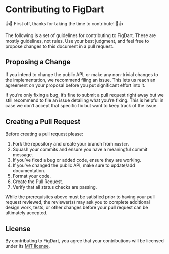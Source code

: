 # Contributing to FigDart

👍🎉 First off, thanks for taking the time to contribute! 🎉👍

The following is a set of guidelines for contributing to FigDart.
These are mostly guidelines, not rules. Use your best judgment,
and feel free to propose changes to this document in a pull request.

## Proposing a Change

If you intend to change the public API, or make any non-trivial changes
to the implementation, we recommend filing an issue.
This lets us reach an agreement on your proposal before you put significant
effort into it.

If you’re only fixing a bug, it’s fine to submit a pull request right away
but we still recommend to file an issue detailing what you’re fixing.
This is helpful in case we don’t accept that specific fix but want to keep
track of the issue.

## Creating a Pull Request

Before creating a pull request please:

1. Fork the repository and create your branch from `master`.
1. Squash your commits and ensure you have a meaningful commit message.
1. If you’ve fixed a bug or added code, ensure they are working.
1. If you've changed the public API, make sure to update/add documentation.
1. Format your code.
1. Create the Pull Request.
1. Verify that all status checks are passing.

While the prerequisites above must be satisfied prior to having your
pull request reviewed, the reviewer(s) may ask you to complete additional
design work, tests, or other changes before your pull request can be ultimately
accepted.

## License

By contributing to FigDart, you agree that your contributions will be licensed
under its [MIT license](LICENSE).
